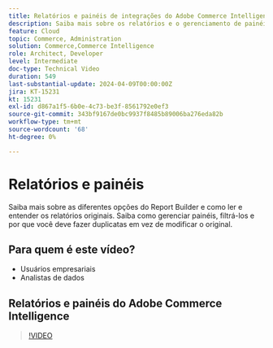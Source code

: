 ```yaml
---
title: Relatórios e painéis de integrações do Adobe Commerce Intelligence
description: Saiba mais sobre os relatórios e o gerenciamento de painéis do Adobe Commerce Intelligence
feature: Cloud
topic: Commerce, Administration
solution: Commerce,Commerce Intelligence
role: Architect, Developer
level: Intermediate
doc-type: Technical Video
duration: 549
last-substantial-update: 2024-04-09T00:00:00Z
jira: KT-15231
kt: 15231
exl-id: d867a1f5-6b0e-4c73-be3f-8561792e0ef3
source-git-commit: 343bf9167de0bc9937f8485b89006ba276eda82b
workflow-type: tm+mt
source-wordcount: '68'
ht-degree: 0%

---
```


# Relatórios e painéis

Saiba mais sobre as diferentes opções do Report Builder e como ler e entender os relatórios originais. Saiba como gerenciar painéis, filtrá-los e por que você deve fazer duplicatas em vez de modificar o original.

## Para quem é este vídeo?

- Usuários empresariais
- Analistas de dados

## Relatórios e painéis do Adobe Commerce Intelligence

>[!VIDEO](https://video.tv.adobe.com/v/3428252?learn=on)
